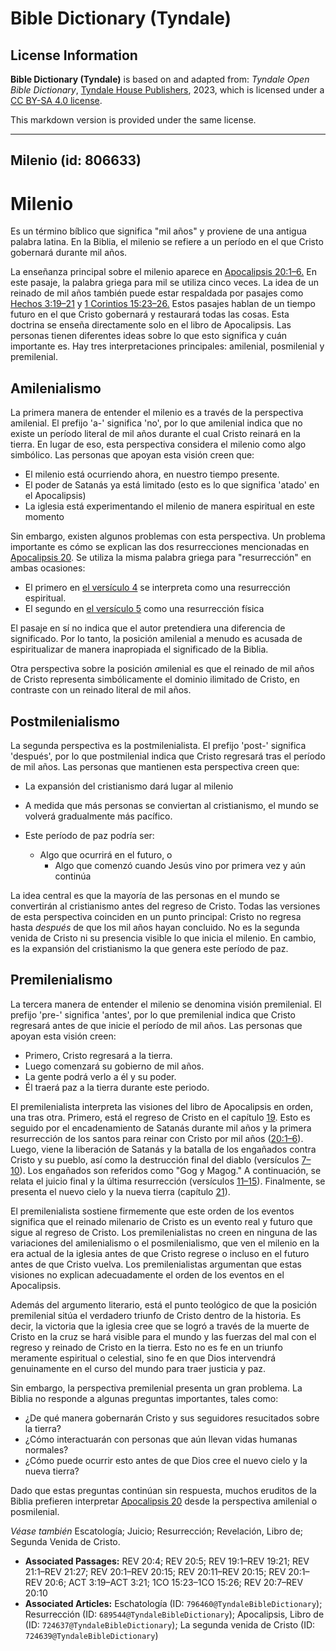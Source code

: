 # Bible Dictionary (Tyndale)

## License Information

**Bible Dictionary (Tyndale)** is based on and adapted from: _Tyndale Open Bible Dictionary_, [Tyndale House Publishers](https://tyndaleopenresources.com/), 2023, which is licensed under a [CC BY-SA 4.0 license](https://creativecommons.org/licenses/by-sa/4.0/legalcode.en).

This markdown version is provided under the same license.



--------------------------------

## Milenio (id: 806633)

Milenio
=======

Es un término bíblico que significa "mil años" y proviene de una antigua palabra latina. En la Biblia, el milenio se refiere a un período en el que Cristo gobernará durante mil años.

La enseñanza principal sobre el milenio aparece en [Apocalipsis 20:1–6\.](https://ref.ly/Rev20:1-Rev20:6) En este pasaje, la palabra griega para mil se utiliza cinco veces. La idea de un reinado de mil años también puede estar respaldada por pasajes como [Hechos 3:19–21](https://ref.ly/Acts3:19-Acts3:21) y [1 Corintios 15:23–26\.](https://ref.ly/1Cor15:23-1Cor15:26) Estos pasajes hablan de un tiempo futuro en el que Cristo gobernará y restaurará todas las cosas. Esta doctrina se enseña directamente solo en el libro de Apocalipsis. Las personas tienen diferentes ideas sobre lo que esto significa y cuán importante es. Hay tres interpretaciones principales: amilenial, posmilenial y premilenial.

Amilenialismo
-------------

La primera manera de entender el milenio es a través de la perspectiva amilenial. El prefijo 'a\-' significa 'no', por lo que amilenial indica que no existe un período literal de mil años durante el cual Cristo reinará en la tierra. En lugar de eso, esta perspectiva considera el milenio como algo simbólico. Las personas que apoyan esta visión creen que:

* El milenio está ocurriendo ahora, en nuestro tiempo presente.
* El poder de Satanás ya está limitado (esto es lo que significa 'atado' en el Apocalipsis)
* La iglesia está experimentando el milenio de manera espiritual en este momento

Sin embargo, existen algunos problemas con esta perspectiva. Un problema importante es cómo se explican las dos resurrecciones mencionadas en [Apocalipsis 20](https://ref.ly/Rev20:1-Rev20:15). Se utiliza la misma palabra griega para "resurrección" en ambas ocasiones:

* El primero en [el versículo 4](https://ref.ly/Rev20:4) se interpreta como una resurrección espiritual.
* El segundo en [el versículo 5](https://ref.ly/Rev20:5) como una resurrección física

El pasaje en sí no indica que el autor pretendiera una diferencia de significado. Por lo tanto, la posición amilenial a menudo es acusada de espiritualizar de manera inapropiada el significado de la Biblia.

Otra perspectiva sobre la posición *a*milenial es que el reinado de mil años de Cristo representa simbólicamente el dominio ilimitado de Cristo, en contraste con un reinado literal de mil años.

Postmilenialismo
----------------

La segunda perspectiva es la postmilenialista. El prefijo 'post\-' significa 'después', por lo que postmilenial indica que Cristo regresará tras el período de mil años. Las personas que mantienen esta perspectiva creen que:

* La expansión del cristianismo dará lugar al milenio
* A medida que más personas se conviertan al cristianismo, el mundo se volverá gradualmente más pacífico.
* Este período de paz podría ser:

    + Algo que ocurrirá en el futuro, o
        + Algo que comenzó cuando Jesús vino por primera vez y aún continúa

La idea central es que la mayoría de las personas en el mundo se convertirán al cristianismo antes del regreso de Cristo. Todas las versiones de esta perspectiva coinciden en un punto principal: Cristo no regresa hasta *después* de que los mil años hayan concluido. No es la segunda venida de Cristo ni su presencia visible lo que inicia el milenio. En cambio, es la expansión del cristianismo la que genera este período de paz.

Premilenialismo
---------------

La tercera manera de entender el milenio se denomina visión premilenial. El prefijo 'pre\-' significa 'antes', por lo que premilenial indica que Cristo regresará antes de que inicie el período de mil años. Las personas que apoyan esta visión creen:

* Primero, Cristo regresará a la tierra.
* Luego comenzará su gobierno de mil años.
* La gente podrá verlo a él y su poder.
* Él traerá paz a la tierra durante este periodo.

El premilenialista interpreta las visiones del libro de Apocalipsis en orden, una tras otra. Primero, está el regreso de Cristo en el capítulo [19](https://ref.ly/Rev19:1-Rev19:21). Esto es seguido por el encadenamiento de Satanás durante mil años y la primera resurrección de los santos para reinar con Cristo por mil años ([20:1–6](https://ref.ly/Rev20:1-Rev20:6)). Luego, viene la liberación de Satanás y la batalla de los engañados contra Cristo y su pueblo, así como la destrucción final del diablo (versículos [7–10](https://ref.ly/Rev20:7-Rev20:10)). Los engañados son referidos como "Gog y Magog." A continuación, se relata el juicio final y la última resurrección (versículos [11–15](https://ref.ly/Rev20:11-Rev20:15)). Finalmente, se presenta el nuevo cielo y la nueva tierra (capítulo [21](https://ref.ly/Rev21:1-Rev21:27)).

El premilenialista sostiene firmemente que este orden de los eventos significa que el reinado milenario de Cristo es un evento real y futuro que sigue al regreso de Cristo. Los premilenialistas no creen en ninguna de las variaciones del amilenialismo o el posmilenialismo, que ven el milenio en la era actual de la iglesia antes de que Cristo regrese o incluso en el futuro antes de que Cristo vuelva. Los premilenialistas argumentan que estas visiones no explican adecuadamente el orden de los eventos en el Apocalipsis.

Además del argumento literario, está el punto teológico de que la posición premilenial sitúa el verdadero triunfo de Cristo dentro de la historia. Es decir, la victoria que la iglesia cree que se logró a través de la muerte de Cristo en la cruz se hará visible para el mundo y las fuerzas del mal con el regreso y reinado de Cristo en la tierra. Esto no es fe en un triunfo meramente espiritual o celestial, sino fe en que Dios intervendrá genuinamente en el curso del mundo para traer justicia y paz.

Sin embargo, la perspectiva premilenial presenta un gran problema. La Biblia no responde a algunas preguntas importantes, tales como:

* ¿De qué manera gobernarán Cristo y sus seguidores resucitados sobre la tierra?
* ¿Cómo interactuarán con personas que aún llevan vidas humanas normales?
* ¿Cómo puede ocurrir esto antes de que Dios cree el nuevo cielo y la nueva tierra?

Dado que estas preguntas continúan sin respuesta, muchos eruditos de la Biblia prefieren interpretar [Apocalipsis 20](https://ref.ly/Rev20:1-Rev20:15) desde la perspectiva amilenial o posmilenial.

*Véase también* Escatología; Juicio; Resurrección; Revelación, Libro de; Segunda Venida de Cristo.

* **Associated Passages:** REV 20:4; REV 20:5; REV 19:1–REV 19:21; REV 21:1–REV 21:27; REV 20:1–REV 20:15; REV 20:11–REV 20:15; REV 20:1–REV 20:6; ACT 3:19–ACT 3:21; 1CO 15:23–1CO 15:26; REV 20:7–REV 20:10
* **Associated Articles:** Eschatología (ID: `796460@TyndaleBibleDictionary`); Resurrección (ID: `689544@TyndaleBibleDictionary`); Apocalipsis, Libro de (ID: `724637@TyndaleBibleDictionary`); La segunda venida de Cristo (ID: `724639@TyndaleBibleDictionary`)

